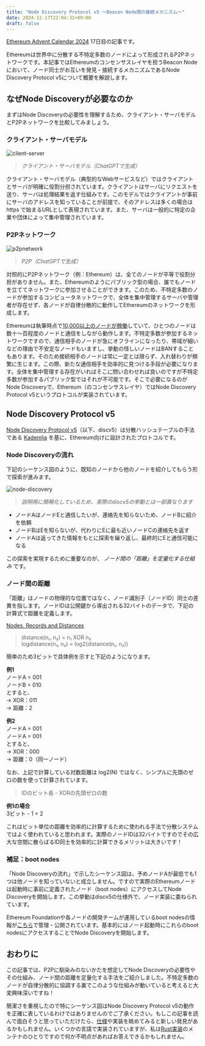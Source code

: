 ```yaml
---
title: "Node Discovery Protocol v5 〜Beacon Node間の接続メカニズム〜"
date: 2024-12-17T22:04:31+09:00
draft: false
---
```


[Ethereum Advent Calendar 2024](https://qiita.com/advent-calendar/2024/ethereum) 17日目の記事です。

Ethereumは世界中に分散する不特定多数のノードによって形成されるP2Pネットワークです。本記事ではEthereumのコンセンサスレイヤを担うBeacon Nodeにおいて、ノード同士がお互いを発見・接続するメカニズムであるNode Discovery Protocol v5について概要を解説します。

<!--more-->

## なぜNode Discoveryが必要なのか

まずはNode Discoveryの必要性を理解するため、クライアント・サーバモデルとP2Pネットワークを比較してみましょう。

### クライアント・サーバモデル

![client-server](https://s3.ap-northeast-1.amazonaws.com/ackintosh.github.io/discv5/client-server.png)

> _クライアント・サーバモデル（ChatGPTで生成）_

クライアント・サーバモデル（典型的なWebサービスなど）ではクライアントとサーバが明確に役割分担されています。クライアントはサーバにリクエストを送り、サーバは処理結果を返す仕組みです。このモデルではクライアントが事前にサーバのアドレスを知っていることが前提で、そのアドレスは多くの場合は https で始まるURLとして表現されています。また、サーバは一般的に特定の企業や団体によって集中管理されています。

### P2Pネットワーク

![p2pnetwork](https://s3.ap-northeast-1.amazonaws.com/ackintosh.github.io/discv5/p2pnetwork.webp)

> _P2P（ChatGPTで生成）_

対照的にP2Pネットワーク（例：Ethereum）は、全てのノードが平等で役割分担がありません。また、Ethereumのようにパブリック型の場合、誰でもノードを立ててネットワークに参加させることができます。このため、不特定多数のノードが参加するコンピュータネットワークで、全体を集中管理するサーバや管理者が存在せず、各ノードが自律分散的に動作してEthereumのネットワークを形成します。

Ethereumは執筆時点で[10,000以上のノードが稼働](https://ccaf.io/cbnsi/ethereum/network_analytics)していて、ひとつのノードは数十〜百程度のノードと通信をしながら動作します。不特定多数が参加するネットワークですので、通信相手のノードが急にオフラインになったり、帯域が細いなどの理由で不安定なノードもいますし、挙動の怪しいノードはBANすることもあります。そのため接続相手のノードは常に一定とは限らず、入れ替わりが頻繁に生じます。この際、新たな通信相手を効率的に見つける手段が必要になります。全体を集中管理する存在がいればそこに問い合わせれば良いのですが不特定多数が参加するパブリック型ではそれが不可能です。そこで必要になるのがNode Discoveryで、Ethereum（のコンセンサスレイヤ）ではNode Discovery Protocol v5というプロトコルが実装されています。

## Node Discovery Protocol v5

[Node Discovery Protocol v5](https://github.com/ethereum/devp2p/blob/master/discv5/discv5.md)（以下、discv5）は分散ハッシュテーブルの手法である [Kademlia](https://ja.wikipedia.org/wiki/Kademlia) を基に、Ethereum向けに設計されたプロトコルです。

### Node Discoveryの流れ

下記のシーケンス図のように、既知のノードから他のノードを紹介してもらう形で探索が進みます。

![node-discovery](https://s3.ap-northeast-1.amazonaws.com/ackintosh.github.io/discv5/node-discovery.png)

> _説明用に簡略化しているため、実際のdiscv5の挙動とは一部異なります_

- ノードAはノードEと通信したいが、連絡先を知らないため、ノードBに紹介を依頼
- ノードBはEを知らないが、代わりにEに最も近いノードCの連絡先を返す
- ノードAは返ってきた情報をもとに探索を繰り返し、最終的にEと通信可能になる

この探索を実現するために重要なのが、 *ノード間の「距離」を定量化する仕組み* です。

### ノード間の距離

「距離」はノードの物理的な位置ではなく、ノード識別子（ノードID）同士の差異を指します。ノードIDは公開鍵から導出される32バイトのデータで、下記の計算式で距離を定義します。

[Nodes, Records and Distances](https://github.com/ethereum/devp2p/blob/master/discv5/discv5-theory.md#nodes-records-and-distances)

> distance(n₁, n₂) = n₁ XOR n₂  
> logdistance(n₁, n₂) = log2(distance(n₁, n₂))

簡単のため3ビットで具体例を示すと下記のようになります。

**例1**  
ノードA = 001  
ノードB = 010  
とすると、  
→ XOR：011  
→ 距離：2  

**例2**  
ノードA = 001  
ノードA  = 001  
とすると、  
→ XOR：000  
→ 距離：0（同一ノード）  

なお、上記で計算している対数距離は log2(N) ではなく、シンプルに先頭のゼロの数を使って計算されています。

> IDのビット長 - XORの先頭ゼロの数  

**例1の場合**   
3ビット - 1 = 2

これはビット単位の距離を効率的に計算するために使われる手法で分散システムではよく使われていると思われます。実際のノードIDは32バイトですのでその広大な空間に散らばるID同士を効率的に計算できるメリットは大きいです！

### 補足：boot nodes

「Node Discoveryの流れ」で示したシーケンス図は、予めノードAが最低でも1つは他ノードを知っていないと成立しません。ですので実際のEthereumノードは起動時に事前に定義されたノード（boot nodes）にアクセスしてNode Discoveryを開始します。この挙動はdiscv5の仕様外で、ノード実装に委ねられています。

Ethereum Foundationや各ノードの開発チームが運用しているboot nodesの情報が[こちら](https://github.com/eth-clients/mainnet/blob/main/metadata/bootstrap_nodes.yaml)で管理・公開されています。基本的にはノード起動時にこれらのboot nodesにアクセスすることでNode Discoveryを開始します。

## おわりに

この記事では、P2Pに馴染みのないかたを想定してNode Discoveryの必要性やその仕組み、ノード間の距離を定量化する手法をご紹介しました。不特定多数のノードが自律分散的に協調する裏でこのような仕組みが動いていると考えると大変興味深いですね！

簡潔さを重視したので特にシーケンス図はNode Discovery Protocol v5の動作を正確に表しているわけではありませんのでご了承ください。もしこの記事を読んで面白そうと思っていただけたら、[仕様](https://github.com/ethereum/devp2p/blob/master/discv5/discv5.md)や実装を眺めてみると新しい発見があるかもしれません。いくつかの言語で実装されていますが、私は[Rust実装](https://github.com/sigp/discv5)のメンテナのひとりですので何か不明点があればお答えできるかもしれません。

